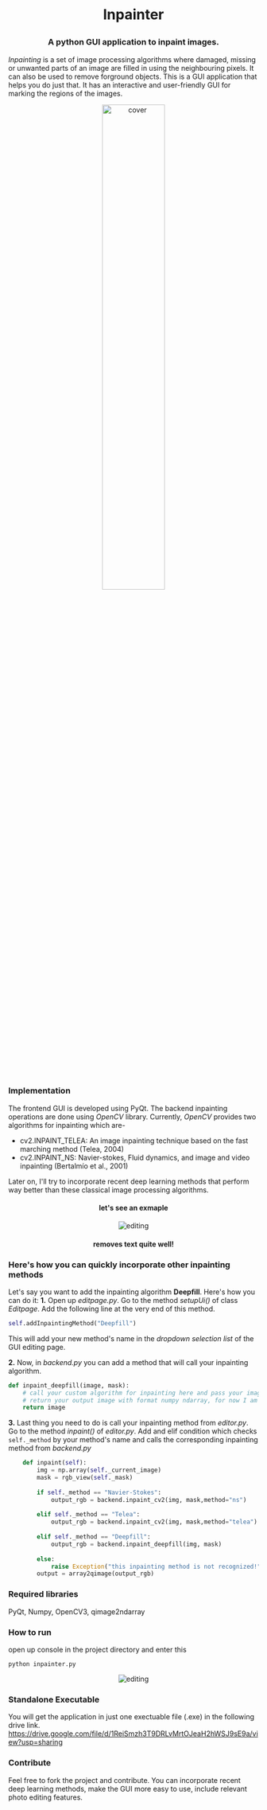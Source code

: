 <h1 align="center">
<p>Inpainter
</h1>
<h3 align="center">
<p>A python GUI application to inpaint images.
</h3>

*Inpainting* is a set of image processing algorithms where damaged, missing or unwanted parts of an image are filled in using the neighbouring pixels. It can also be used to 
remove forground objects. This is a GUI application that helps you do just that. It has an interactive and user-friendly GUI for marking the regions of the images. 

<p align="center">
 <img alt="cover" src="https://github.com/Zedd1558/Image-Inpainter/blob/master/demo/cover.jpg" height="50%" width="50%">
</p>


### Implementation
The frontend GUI is developed using PyQt. The backend inpainting operations are done using *OpenCV* library. Currently, *OpenCV* provides two algorithms for inpainting which are-
* cv2.INPAINT_TELEA: An image inpainting technique based on the fast marching method (Telea, 2004)
* cv2.INPAINT_NS: Navier-stokes, Fluid dynamics, and image and video inpainting (Bertalmío et al., 2001)

Later on, I'll try to incorporate recent deep learning methods that perform way better than these classical image processing algorithms.

<h4 align="center">
<p>let's see an exmaple
</h4>
<p align="center">
 <img alt="editing" src="https://github.com/Zedd1558/Image-Inpainter/blob/master/demo/editpage.jpg">
</p>
<h4 align="center">
<p>removes text quite well!
</h4>

### Here's how you can quickly incorporate other inpainting methods
Let's say you want to add the inpainting algorithm **Deepfill**. Here's how you can do it:
**1.** Open up *editpage.py*. Go to the method *setupUi()* of class *Editpage*. Add the following line at the very end of this method.
```python
self.addInpaintingMethod("Deepfill")
```
This will add your new method's name in the *dropdown selection list* of the GUI editing page.

**2.** Now, in *backend.py* you can add a method that will call your inpainting algorithm.
```python
def inpaint_deepfill(image, mask):
    # call your custom algorithm for inpainting here and pass your image and mask to your algorithm
    # return your output image with format numpy ndarray, for now I am just returning the input image
    return image    
```
**3.** Last thing you need to do is call your inpainting method from *editor.py*. Go to the method *inpaint()* of *editor.py*. Add and elif condition which checks `self._method` by your method's name and calls the corresponding inpainting method from *backend.py*
```python
    def inpaint(self):
        img = np.array(self._current_image)                   
        mask = rgb_view(self._mask)
      
        if self._method == "Navier-Stokes":
            output_rgb = backend.inpaint_cv2(img, mask,method="ns")
            
        elif self._method == "Telea":
            output_rgb = backend.inpaint_cv2(img, mask,method="telea")
         
        elif self._method == "Deepfill":                                  # add these lines 
            output_rgb = backend.inpaint_deepfill(img, mask)              # to call your inpainting algorithm
            
        else:
            raise Exception("this inpainting method is not recognized!")
        output = array2qimage(output_rgb)
```

### Required libraries
PyQt, Numpy, OpenCV3, qimage2ndarray
### How to run
open up console in the project directory and enter this 
```
python inpainter.py
```
<p align="center">
 <img alt="editing" src="https://github.com/Zedd1558/Image-Inpainter/blob/master/demo/inpaint_demo2.gif">
</p>

### Standalone Executable
You will get the application in just one exectuable file (.exe) in the following drive link.
https://drive.google.com/file/d/1ReiSmzh3T9DRLvMrtOJeaH2hWSJ9sE9a/view?usp=sharing

### Contribute
Feel free to fork the project and contribute. You can incorporate recent deep learning methods, make the GUI more easy to use, include relevant photo editing features. 

